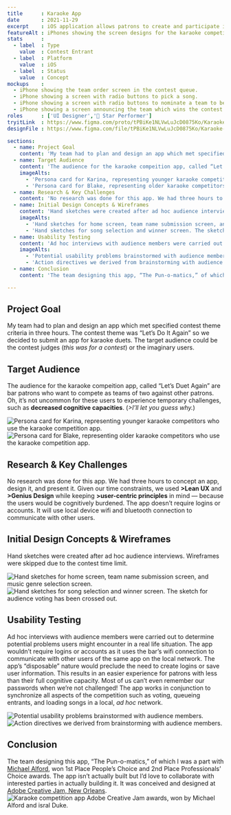 ```yaml
---
title      : Karaoke App
date       : 2021-11-29
excerpt    : iOS application allows patrons to create and participate in ad hoc karaoke competitions.
featureAlt : iPhones showing the screen designs for the karaoke competiton app.
stats      : 
  - label  : Type
    value  : Contest Entrant
  - label  : Platform
    value  : iOS
  - label  : Status
    value  : Concept
mockups    : 
  - iPhone showing the team order screen in the contest queue.
  - iPhone showing a screen with radio buttons to pick a song.
  - iPhone showing a screen with radio buttons to nominate a team to be the contest winner.
  - iPhone showing a screen announcing the team which wins the contest.
roles      : ['UI Designer','🌟 Star Performer']
tryitLink  : https://www.figma.com/proto/tPBiKe1NLVwLuJcD0875Ko/Karaoke-Competition?page-id=0%3A1&node-id=1%3A2&viewport=241%2C48%2C0.25&scaling=scale-down&starting-point-node-id=1%3A2
designFile : https://www.figma.com/file/tPBiKe1NLVwLuJcD0875Ko/Karaoke-Competition?node-id=0%3A1

sections:
  - name: Project Goal
    content: 'My team had to plan and design an app which met specified contest theme criteria in three hours. The contest theme was “Let’s Do It Again” so we decided to submit an app for karaoke duets. The target audience could be the contest judges (<em>this was for a contest</em>) or the imaginary users.'
  - name: Target Audience
    content: 'The audience for the karaoke compeition app, called “Let’s Duet Again” are bar patrons who want to compete as teams of two against other patrons. Oh, it’s not uncommon for these users to experience temporary challenges, such as <strong>decreased cognitive capacities</strong>. (<em>>I’ll let you guess why.</em>)'
    imageAlts:
      - 'Persona card for Karina, representing younger karaoke competitors who use the karaoke competition app.'
      - 'Persona card for Blake, representing older karaoke competitors who use the karaoke competition app.'
  - name: Research & Key Challenges
    content: 'No research was done for this app. We had three hours to concept an app, design it, and present it. Given our time constraints, we used <strong>>Lean UX</strong> and <strong>>Genius Design</strong> while keeping <strong>>user-centric principles</strong> in mind — because the users would be cognitively burdened. The app doesn’t require logins or accounts. It will use local device wifi and bluetooth connection to communicate with other users.'
  - name: Initial Design Concepts & Wireframes
    content: 'Hand sketches were created after ad hoc audience interviews. Wireframes were skipped due to the contest time limit.'
    imageAlts: 
      - 'Hand sketches for home screen, team name submission screen, and music genre selection screen.'
      - 'Hand sketches for song selection and winner screen. The sketch for audience voting has been crossed out.'
  - name: Usability Testing
    content: 'Ad hoc interviews with audience members were carried out to determine potential problems users might encounter in a real life situation. The app wouldn’t require logins or accounts as it uses the bar’s wifi connection to communicate with other users of the same app on the local network. The app’s “disposable” nature would preclude the need to create logins or save user information. This results in an easier experience for patrons with less than their full cognitive capacity. Most of us can’t even remember our passwords when we’re not challenged! The app works in conjunction to synchronize all aspects of the competition such as voting, queueing entrants, and loading songs in a local, <i>ad hoc</i> network.'
    imageAlts: 
      - 'Potential usability problems brainstormed with audience members.'
      - 'Action directives we derived from brainstorming with audience members.'
  - name: Conclusion
    content: 'The team designing this app, “The Pun-o-matics,” of which I was a part with <a href="https://www.michaelalford.com/">Michael Alford</a>, won 1st Place People’s Choice and 2nd Place Professionals’ Choice awards. The app isn’t actually built but I’d love to collaborate with interested parties in actually building it. It was conceived and designed at <a href="https://www.behance.net/gallery/66242371/New-Orleans-Creative-Jam-2018)">Adobe Creative Jam, New Orleans</a>.<img alt="Karaoke competition app Adobe Creative Jam awards, won by Michael Alford and isral Duke." src="/images/projects/karaoke-app/awards.jpg" />'

---
```


## Project Goal

My team had to plan and design an app which met specified contest theme criteria in three hours. The contest theme was “Let’s Do It Again” so we decided to submit an app for karaoke duets. The target audience could be the contest judges (<em>this was for a contest</em>) or the imaginary users.

## Target Audience

The audience for the karaoke compeition app, called “Let’s Duet Again” are bar patrons who want to compete as teams of two against other patrons. Oh, it’s not uncommon for these users to experience temporary challenges, such as <strong>decreased cognitive capacities</strong>. (<em>>I’ll let you guess why.</em>)

![Persona card for Karina, representing younger karaoke competitors who use the karaoke competition app.](/images/projects/karaoke-app/persona-1.jpg)
![Persona card for Blake, representing older karaoke competitors who use the karaoke competition app.](/images/projects/karaoke-app/persona-2.jpg)


## Research & Key Challenges

No research was done for this app. We had three hours to concept an app, design it, and present it. Given our time constraints, we used <strong>>Lean UX</strong> and <strong>>Genius Design</strong> while keeping <strong>>user-centric principles</strong> in mind — because the users would be cognitively burdened. The app doesn’t require logins or accounts. It will use local device wifi and bluetooth connection to communicate with other users.

## Initial Design Concepts & Wireframes

Hand sketches were created after ad hoc audience interviews. Wireframes were skipped due to the contest time limit.

![Hand sketches for home screen, team name submission screen, and music genre selection screen.](/images/projects/karaoke-app/sketch-wireframe-1.jpg)
![Hand sketches for song selection and winner screen. The sketch for audience voting has been crossed out.](/images/projects/karaoke-app/sketch-wireframe-2.jpg)


## Usability Testing

Ad hoc interviews with audience members were carried out to determine potential problems users might encounter in a real life situation. The app wouldn’t require logins or accounts as it uses the bar’s wifi connection to communicate with other users of the same app on the local network. The app’s “disposable” nature would preclude the need to create logins or save user information. This results in an easier experience for patrons with less than their full cognitive capacity. Most of us can’t even remember our passwords when we’re not challenged! The app works in conjunction to synchronize all aspects of the competition such as voting, queueing entrants, and loading songs in a local, <i>ad hoc</i> network.

![Potential usability problems brainstormed with audience members.](/images/projects/karaoke-app/usability-1.jpg)
![Action directives we derived from brainstorming with audience members.](/images/projects/karaoke-app/usability-2.jpg)

## Conclusion

The team designing this app, “The Pun-o-matics,” of which I was a part with <a href="https://www.michaelalford.com/">Michael Alford</a>, won 1st Place People’s Choice and 2nd Place Professionals’ Choice awards. The app isn’t actually built but I’d love to collaborate with interested parties in actually building it. It was conceived and designed at <a href="https://www.behance.net/gallery/66242371/New-Orleans-Creative-Jam-2018)">Adobe Creative Jam, New Orleans</a>.<img alt="Karaoke competition app Adobe Creative Jam awards, won by Michael Alford and isral Duke." src="/images/projects/karaoke-app/awards.jpg" />
